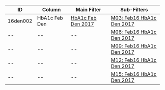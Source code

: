 ID | Column | Main Filter | Sub-Filters | 
-- | ------ | -------| -----------|
16den002| HbA1c Feb Den | [HbA1c Feb Den 2017](https://github.com/Edward-Yao31/Salud-Y-Vida-Report/blob/2017-Salud-Y-Vida-Report/main-filters/den/HbA1c%20Feb%20Den%202017) | [M03: Feb16 HbA1c Den 2017](https://github.com/Edward-Yao31/Salud-Y-Vida-Report/blob/2017-Salud-Y-Vida-Report/sub-filters/den/M03:%20Feb16%20HbA1c%20Den%202017)
-- | --| --|[M06: Feb16 HbA1c Den 2017](https://github.com/Edward-Yao31/Salud-Y-Vida-Report/blob/2017-Salud-Y-Vida-Report/sub-filters/den/M06:%20Feb16%20HbA1c%20Den%202017)|
-- | --| --|[M09: Feb16 HbA1c Den 2017](https://github.com/Edward-Yao31/Salud-Y-Vida-Report/blob/2017-Salud-Y-Vida-Report/sub-filters/den/M06:%20Feb16%20HbA1c%20Den%202017)|
-- | --| --|[M12: Feb16 HbA1c Den 2017](https://github.com/Edward-Yao31/Salud-Y-Vida-Report/blob/2017-Salud-Y-Vida-Report/sub-filters/den/M12:%20Feb16%20HbA1c%20Den%202017)|
-- | --| --|[M15: Feb16 HbA1c Den 2017](https://github.com/Edward-Yao31/Salud-Y-Vida-Report/blob/2017-Salud-Y-Vida-Report/sub-filters/den/M15:%20Feb16%20HbA1c%20Den%202017)|

